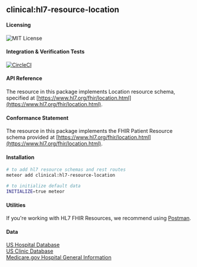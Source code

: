 ## clinical:hl7-resource-location

#### Licensing  
![MIT License](https://img.shields.io/badge/license-MIT-blue.svg)


#### Integration & Verification Tests  
[![CircleCI](https://circleci.com/gh/clinical-meteor/hl7-resource-location/tree/master.svg?style=svg)](https://circleci.com/gh/clinical-meteor/hl7-resource-location/tree/master)


#### API Reference  
The resource in this package implements Location resource schema, specified at [https://www.hl7.org/fhir/location.html](https://www.hl7.org/fhir/location.html). 


#### Conformance Statement  
The resource in this package implements the FHIR Patient Resource schema provided at  [https://www.hl7.org/fhir/location.html](https://www.hl7.org/fhir/location.html).  


#### Installation  

````bash
# to add hl7 resource schemas and rest routes
meteor add clinical:hl7-resource-location

# to initialize default data
INITIALIZE=true meteor
````


#### Utilities  
If you're working with HL7 FHIR Resources, we recommend using [Postman](https://chrome.google.com/webstore/detail/postman/fhbjgbiflinjbdggehcddcbncdddomop?hl=en).




#### Data    
[US Hospital Database](http://data-lists.com/us-hospital-database/)  
[US Clinic Database](http://data-lists.com/us-clinic-database/)  
[Medicare.gov Hospital General Information](https://data.medicare.gov/Hospital-Compare/Hospital-General-Information/xubh-q36u)    


